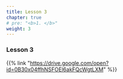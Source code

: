 ```yaml
---
title: Lesson 3   
chapter: true
# pre: "<b>1. </b>"
weight: 3
---
```


### Lesson 3

{{% link "https://drive.google.com/open?id=0B30x04ffhNSFOEl6akFQcWgtLXM" %}}
